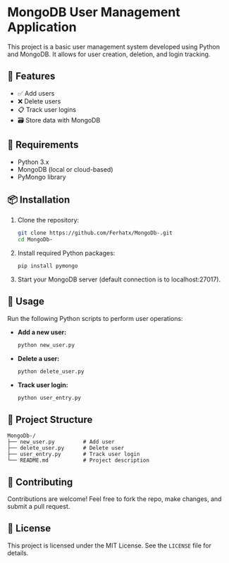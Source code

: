 
# MongoDB User Management Application

This project is a basic user management system developed using Python and MongoDB. It allows for user creation, deletion, and login tracking.

## 🔧 Features

- ✅ Add users
- ❌ Delete users
- 📋 Track user logins
- 🗃️ Store data with MongoDB

## 🧰 Requirements

- Python 3.x
- MongoDB (local or cloud-based)
- PyMongo library

## 📦 Installation

1. Clone the repository:
   ```bash
   git clone https://github.com/Ferhatx/MongoDb-.git
   cd MongoDb-
   ```

2. Install required Python packages:
   ```bash
   pip install pymongo
   ```

3. Start your MongoDB server (default connection is to localhost:27017).

## 🚀 Usage

Run the following Python scripts to perform user operations:

- **Add a new user:**
  ```bash
  python new_user.py
  ```

- **Delete a user:**
  ```bash
  python delete_user.py
  ```

- **Track user login:**
  ```bash
  python user_entry.py
  ```

## 📁 Project Structure

```
MongoDb-/
├── new_user.py         # Add user
├── delete_user.py      # Delete user
├── user_entry.py       # Track user login
└── README.md           # Project description
```

## 🤝 Contributing

Contributions are welcome! Feel free to fork the repo, make changes, and submit a pull request.

## 📄 License

This project is licensed under the MIT License. See the `LICENSE` file for details.

